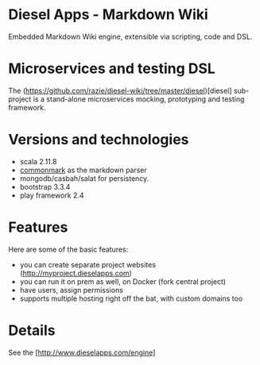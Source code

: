 Diesel Apps - Markdown Wiki
===========================

Embedded Markdown Wiki engine, extensible via scripting, code and DSL.

Microservices and testing DSL
=============================

The (https://github.com/razie/diesel-wiki/tree/master/diesel)[diesel] sub-project is a stand-alone microservices mocking, prototyping and testing framework.

Versions and technologies
========================

- scala 2.11.8
- [commonmark](https://github.com/atlassian/commonmark-java) as the markdown parser
- mongodb/casbah/salat for persistency.
- bootstrap 3.3.4
- play framework 2.4

Features
========

Here are some of the basic features:

- you can create separate project websites (http://myproject.dieselapps.com)
- you can run it on prem as well, on Docker (fork central project)
- have users, assign permissions
- supports multiple hosting right off the bat, with custom domains too

Details
==========

See the [http://www.dieselapps.com/engine]


